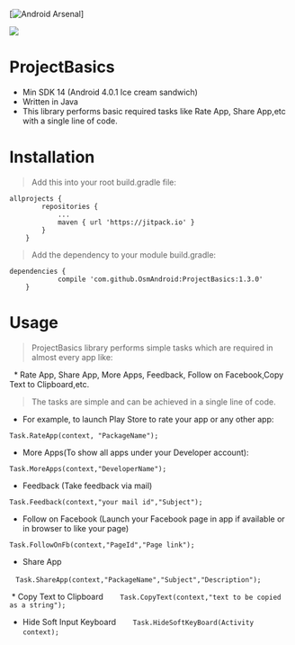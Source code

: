 [![Android Arsenal]( https://img.shields.io/badge/Android%20Arsenal-ProjectBasics-green.svg?style=flat )]

[![](https://jitpack.io/v/OsmAndroid/ProjectBasics.svg)](https://jitpack.io/#OsmAndroid/ProjectBasics)


# ProjectBasics
* Min SDK 14 (Android 4.0.1 Ice cream sandwich)
* Written in Java
* This library performs basic required tasks like Rate App, Share App,etc with a single line of code.

# Installation
>Add this into your root build.gradle file:
```
allprojects {
		repositories {
			...
			maven { url 'https://jitpack.io' }
		}
	}
  ```

>Add the dependency to your module build.gradle:
```
dependencies {
	        compile 'com.github.OsmAndroid:ProjectBasics:1.3.0'
	}

  ```
  
  # Usage


 > ProjectBasics library performs simple tasks which are required in almost every app like:



   * Rate App, Share App, More Apps, Feedback, Follow on Facebook,Copy Text to Clipboard,etc.
 

  > The tasks are simple and can be achieved in a single line of code.
  
  * For example, to launch Play Store to rate your app or any other app:
  ```
  Task.RateApp(context, "PackageName");
  ```
  
  
  * More Apps(To show all apps under your Developer account):
   ```
  Task.MoreApps(context,"DeveloperName");
 ```

  
  
  * Feedback (Take feedback via mail)
  

   ```
   Task.Feedback(context,"your mail id","Subject");
  ```
  
  * Follow on Facebook (Launch your Facebook page in app if available or in browser to like your page)

  ```
  Task.FollowOnFb(context,"PageId","Page link");
  ```
  
  * Share App
  
  ```
  Task.ShareApp(context,"PackageName","Subject","Description");
  ```

  * Copy Text to Clipboard
  
  ```
  Task.CopyText(context,"text to be copied as a string");
  ```

* Hide Soft Input Keyboard
  
  ```
  Task.HideSoftKeyBoard(Activity context);
  ```
  
